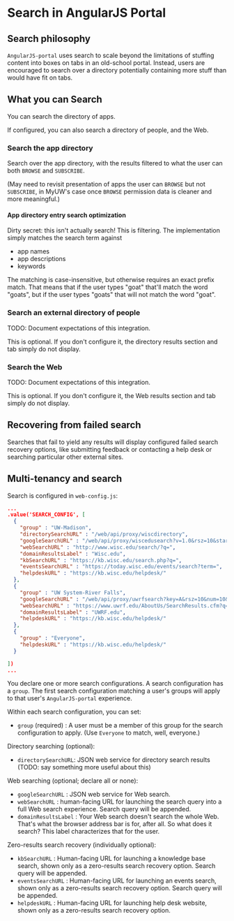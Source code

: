 # Search in AngularJS Portal

## Search philosophy

`AngularJS-portal` uses search to scale beyond the limitations of stuffing content into boxes on tabs in an old-school portal. Instead, users are encouraged to search over a directory potentially containing more stuff than would have fit on tabs.

## What you can Search

You can search the directory of apps.

If configured, you can also search a directory of people, and the Web.

### Search the app directory

Search over the app directory, with the results filtered to what the user can both `BROWSE` and `SUBSCRIBE`.

(May need to revisit presentation of apps the user can `BROWSE` but not `SUBSCRIBE`, in MyUW's case once `BROWSE` permission data is cleaner and more meaningful.)

#### App directory entry search optimization

Dirty secret: this isn't actually search! This is filtering. The implementation simply matches the search term against

 * app names
 * app descriptions
 * keywords

The matching is case-insensitive, but otherwise requires an exact prefix match.  That means that if the user types "goat" that'll match the word "goats", but if the user types "goats" that will not match the word "goat".

### Search an external directory of people

TODO: Document expectations of this integration.

This is optional. If you don't configure it, the directory results section and tab simply do not display.

### Search the Web

TODO: Document expectations of this integration.

This is optional. If you don't configure it, the Web results section and tab simply do not display.

## Recovering from failed search

Searches that fail to yield any results will display configured failed search recovery options, like submitting feedback or contacting a help desk or searching particular other external sites.

## Multi-tenancy and search

Search is configured in `web-config.js`:

```json
...
.value('SEARCH_CONFIG', [
  {
    "group" : "UW-Madison",
    "directorySearchURL" : "/web/api/proxy/wiscdirectory",
    "googleSearchURL" : "/web/api/proxy/wiscedusearch?v=1.0&rsz=10&start=0&cx=02:22m",
    "webSearchURL" : "http://www.wisc.edu/search/?q=",
    "domainResultsLabel" : "Wisc.edu",
    "kbSearchURL" : "https://kb.wisc.edu/search.php?q=",
    "eventsSearchURL" : "https://today.wisc.edu/events/search?term=",
    "helpdeskURL" : "https://kb.wisc.edu/helpdesk/"
  },
  {
    "group" : "UW System-River Falls",
    "googleSearchURL" : "/web/api/proxy/uwrfsearch?key=A&rsz=10&num=10&hl=en&prettyPrint=false&source=gcsc&gss=.com&sig=41&cx=06:88&googlehost=www.google.com&nocache=11&",
    "webSearchURL" : "https://www.uwrf.edu/AboutUs/SearchResults.cfm?q=",
    "domainResultsLabel" : "UWRF.edu",
    "helpdeskURL" : "https://kb.wisc.edu/helpdesk/"
  },
  {
    "group" : "Everyone",
    "helpdeskURL" : "https://kb.wisc.edu/helpdesk/"
  }

])
...
```

You declare one or more search configurations.  A search configuration has a `group`. The first search configuration matching a user's groups will apply to that user's `AngularJS-portal` experience.

Within each search configuration, you can set:

 * `group` (required) : A user must be a member of this group for the search configuration to apply. (Use `Everyone` to match, well, everyone.)

Directory searching (optional):

 * `directorySearchURL`: JSON web service for directory search results (TODO: say something more useful about this)

Web searching (optional; declare all or none):

 * `googleSearchURL` : JSON web service for Web search.
 * `webSearchURL` : human-facing URL for launching the search query into a full Web search experience. Search query will be appended.
 * `domainResultsLabel` : Your Web search doesn't search the whole Web. That's what the browser address bar is for, after all. So what does it search? This label characterizes that for the user.

Zero-results search recovery (individually optional):

 * `kbSearchURL` : Human-facing URL for launching a knowledge base search, shown only as a zero-results search recovery option. Search query will be appended.
 * `eventsSearchURL` : Human-facing URL for launching an events search, shown only as a zero-results search recovery option. Search query will be appended.
 * `helpdeskURL` : Human-facing URL for launching help desk website, shown only as a zero-results search recovery option.

